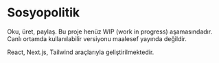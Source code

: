# Sosyopolitik

Oku, üret, paylaş. Bu proje henüz WIP (work in progress) aşamasındadır. Canlı ortamda kullanılabilir versiyonu maalesef yayında değildir.

React, Next.js, Tailwind araçlarıyla geliştirilmektedir.
